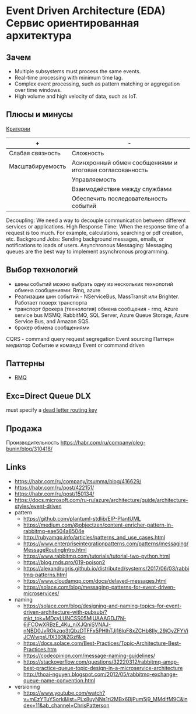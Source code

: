 # Event Driven Architecture (EDA) Сервис ориентированная архитектура

## Зачем

* Multiple subsystems must process the same events.
* Real-time processing with minimum time lag.
* Complex event processing, such as pattern matching or aggregation over time windows.
* High volume and high velocity of data, such as IoT.

## Плюсы и минусы

[Критерии](arch.criteria.md)

| + | - |
| - | - |
| Слабая связность | Сложность |
| Масштабируемость | Асинхронный обмен сообщениями и итоговая согласованность |
|| Управляемость |
|| Взаимодействие между службами |
|| Обеспечить последовательность событий |

Decoupling: We need a way to decouple communication between different services or applications.
High Response Time: When the response time of a request is too much. For example, calculations, searching or pdf creation, etc.
Background Jobs: Sending background messages, emails, or notifications to loads of users.
Asynchronous Messaging: Messaging queues are the best way to implement asynchronous programming.


## Выбор технологий

* шины событий можно выбрать одну из нескольких технологий обмена сообщениями: Rmq, azure
* Реализации шин событий - NServiceBus, MassTransit или Brighter. Работает поверх транспорта
* транспорт брокера (технология) обмена сообщения - rmq, Azure service bus
MSMQ, RabbitMQ, SQL Server, Azure Queue Storage, Azure Service Bus, and Amazon SQS.
* брокер обмена сообщениями

CQRS - command query request segregation
Event sourcing
Паттерн медиатор
Событие и команда
Event or command driven


## Паттерны

* [RMQ](../technology/rmq.md)


## Exc=Direct Queue DLX

must specify a [dead letter routing key](https://stackoverflow.com/questions/21742232/rabbitmq-dead-letter-exchange-never-getting-messages)

## Продажа

Производительность https://habr.com/ru/company/oleg-bunin/blog/310418/

## Links

* https://habr.com/ru/company/itsumma/blog/416629/
* https://habr.com/ru/post/422151/
* https://habr.com/ru/post/150134/
* https://docs.microsoft.com/ru-ru/azure/architecture/guide/architecture-styles/event-driven
* pattern
  * https://github.com/plantuml-stdlib/EIP-PlantUML
  * https://medium.com/@objectzen/content-enricher-pattern-in-rabbitmq-eae504a8504e
  * http://rubyamqp.info/articles/patterns_and_use_cases.html
  * https://www.enterpriseintegrationpatterns.com/patterns/messaging/MessageRoutingIntro.html
  * https://www.rabbitmq.com/tutorials/tutorial-two-python.html
  * https://blog.rnds.pro/019-poison2
  * https://alexandrugris.github.io/distributed/systems/2017/06/03/rabbitmq-patterns.html
  * https://www.cloudamqp.com/docs/delayed-messages.html
  * https://solace.com/blog/messaging-patterns-for-event-driven-microservices/
* naming 
  * https://solace.com/blog/designing-and-naming-topics-for-event-driven-architecture-with-pubsub/?mkt_tok=MDcyLUNCSS05MjUAAAGDJ7N-6jFCOwXRBzE_4Ku_niXJQniSVNAJ-nNBD0JvROkzqo3tQbzDTFFx5PHlhTJj16lqF8xZCHb8IIy_29iOyZFYViJCWwpsU1X393ljZGzf&ю
  * https://docs.solace.com/Best-Practices/Topic-Architecture-Best-Practices.htm
  * https://codeopinion.com/message-naming-guidelines/
  * https://stackoverflow.com/questions/32220312/rabbitmq-amqp-best-practice-queue-topic-design-in-a-microservice-architecture
  * http://thoai-nguyen.blogspot.com/2012/05/rabbitmq-exchange-queue-name-convention.html
* versioning
  * https://www.youtube.com/watch?v=mEzYTuYSork&list=PLx8uyNNs1ri2MBx6BjPum5j9_MMdIfM9C&index=11&ab_channel=ChrisPatterson
